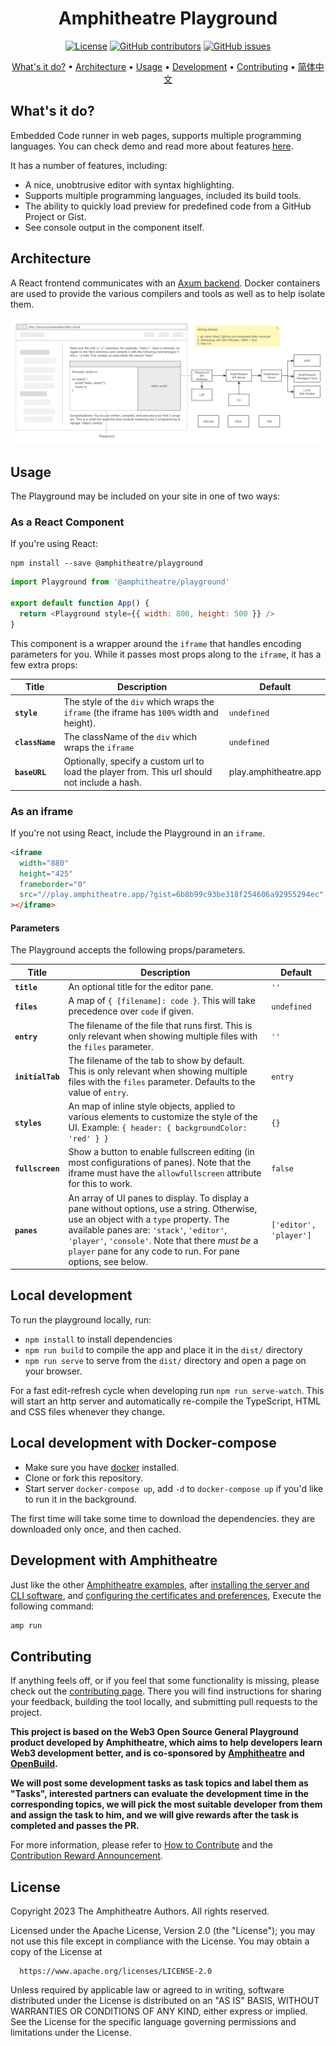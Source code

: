 <div align="center">

# Amphitheatre Playground

[![License](https://img.shields.io/github/license/amphitheatre-app/playground)](https://github.com/amphitheatre-app/playground/blob/master/LICENSE)
[![GitHub
contributors](https://img.shields.io/github/contributors/amphitheatre-app/playground)](https://github.com/amphitheatre-app/playground/graphs/contributors)
[![GitHub
issues](https://img.shields.io/github/issues/amphitheatre-app/playground)](https://github.com/amphitheatre-app/playground/issues)

[What's it do?](#whats-it-do) •
[Architecture](#architecture) •
[Usage](#usage) •
[Development](#local-development) •
[Contributing](#contributing) •
[简体中文](README.zh-CN.md)

</div>

## What's it do?

Embedded Code runner in web pages, supports multiple programming languages. You
can check demo and read more about features
[here](https://play.amphitheatre.app).

It has a number of features, including:

- A nice, unobtrusive editor with syntax highlighting.
- Supports multiple programming languages, included its build tools.
- The ability to quickly load preview for predefined code from a GitHub Project or Gist.
- See console output in the component itself.

## Architecture

A React frontend communicates with an [Axum
backend](https://github.com/amphitheatre-app/playground-api). Docker containers
are used to provide the various compilers and tools as well as to help isolate
them.

![Playground Architecture](./docs/images/architecture.jpg)

## Usage

The Playground may be included on your site in one of two ways:

### As a React Component

If you're using React:

```shell
npm install --save @amphitheatre/playground
```

```javascript
import Playground from '@amphitheatre/playground'

export default function App() {
  return <Playground style={{ width: 800, height: 500 }} />
}
```



This component is a wrapper around the `iframe` that handles encoding parameters for you. While it passes most props along to the `iframe`, it has a few extra props:

| Title           | Description                                                  | Default               |
| --------------- | ------------------------------------------------------------ | --------------------- |
| **`style`**     | The style of the `div` which wraps the `iframe` (the iframe has `100%` width and height). | `undefined`           |
| **`className`** | The className of the `div` which wraps the `iframe`          | `undefined`           |
| **`baseURL`**   | Optionally, specify a custom url to load the player from. This url should not include a hash. | play.amphitheatre.app |

### As an iframe

If you're not using React, include the Playground in an `iframe`.

```html
<iframe
  width="880"
  height="425"
  frameborder="0"
  src="//play.amphitheatre.app/?gist=6b8b99c93be318f254606a92955294ec"
></iframe>
```

#### Parameters

The Playground accepts the following props/parameters.

| Title            | Description                                                  | Default                |
| ---------------- | ------------------------------------------------------------ | ---------------------- |
| **`title`**      | An optional title for the editor pane.                       | `''`                   |
| **`files`**      | A map of `{ [filename]: code }`. This will take precedence over `code` if given. | `undefined`            |
| **`entry`**      | The filename of the file that runs first. This is only relevant when showing multiple files with the `files` parameter. | `''`                   |
| **`initialTab`** | The filename of the tab to show by default. This is only relevant when showing multiple files with the `files` parameter. Defaults to the value of `entry`. | `entry`                |
| **`styles`**     | An map of inline style objects, applied to various elements to customize the style of the UI. Example: `{ header: { backgroundColor: 'red' } }` | `{}`                   |
| **`fullscreen`** | Show a button to enable fullscreen editing (in most configurations of panes). Note that the iframe must have the `allowfullscreen` attribute for this to work. | `false`                |
| **`panes`**      | An array of UI panes to display. To display a pane without options, use a string. Otherwise, use an object with a `type` property. The available panes are: `'stack'`, `'editor'`, `'player'`, `'console'`. Note that there *must be* a `player` pane for any code to run. For pane options, see below. | `['editor', 'player']` |

## Local development

To run the playground locally, run:

- `npm install` to install dependencies
- `npm run build` to compile the app and place it in the `dist/` directory
- `npm run serve` to serve from the `dist/` directory and open a page on your
  browser.

For a fast edit-refresh cycle when developing run `npm run serve-watch`. This will
start an http server and automatically re-compile the TypeScript, HTML and CSS
files whenever they change.

## Local development with Docker-compose

- Make sure you have [docker](https://docs.docker.com/get-docker/) installed.
- Clone or fork this repository.
- Start server `docker-compose up`, add `-d` to `docker-compose up` if you'd
  like to run it in the background.

The first time will take some time to download the dependencies. they are
downloaded only once, and then cached.

## Development with Amphitheatre

Just like the other [Amphitheatre
examples](https://docs.amphitheatre.app/examples/), after [installing the server
and CLI software](https://docs.amphitheatre.app/installation/), and [configuring
the certificates and
preferences](https://docs.amphitheatre.app/getting-started/initialize/), Execute
the following command:

```bash
amp run
```

## Contributing

If anything feels off, or if you feel that some functionality is missing, please
check out the [contributing page](https://docs.amphitheatre.app/contributing/).
There you will find instructions for sharing your feedback, building the tool
locally, and submitting pull requests to the project.


**This project is based on the Web3 Open Source General Playground product
developed by Amphitheatre, which aims to help developers learn Web3 development
better, and is co-sponsored by [Amphitheatre](https://amphitheatre.app/) and
[OpenBuild](https://openbuild.xyz).**

**We will post some development tasks as task topics and label them as "Tasks",
interested partners can evaluate the development time in the corresponding
topics, we will pick the most suitable developer from them and assign the task
to him, and we will give rewards after the task is completed and passes the PR.**

For more information, please refer to [How to
Contribute](https://github.com/amphitheatre-app/playground/blob/master/docs/how_to_contribute.md)
and the [Contribution Reward
Announcement](https://github.com/amphitheatre-app/playground/issues/4).

## License

Copyright 2023 The Amphitheatre Authors. All rights reserved.

Licensed under the Apache License, Version 2.0 (the "License"); you may not use
this file except in compliance with the License. You may obtain a copy of the
License at

      https://www.apache.org/licenses/LICENSE-2.0

Unless required by applicable law or agreed to in writing, software distributed
under the License is distributed on an "AS IS" BASIS, WITHOUT WARRANTIES OR
CONDITIONS OF ANY KIND, either express or implied. See the License for the
specific language governing permissions and limitations under the License.
